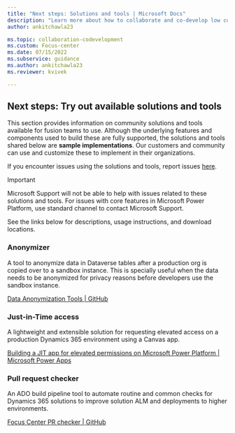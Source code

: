 ```yaml
---
title: "Next steps: Solutions and tools | Microsoft Docs"
description: "Learn more about how to collaborate and co-develop low code apps in Power Apps."
author: ankitchawla23

ms.topic: collaboration-codevelopment
ms.custom: Focus-center
ms.date: 07/15/2022
ms.subservice: guidance
ms.author: ankitchawla23
ms.reviewer: kvivek

---
```


## Next steps: Try out available solutions and tools

This section provides information on community solutions and tools available for fusion teams to use.  Although the underlying features and components used to build these are fully supported, the solutions and tools shared below are **sample implementations**. Our customers and community can use and customize these to implement in their organizations.

If you encounter issues using the solutions and tools, report issues [here](https://aka.ms/focus-center-issues). 

> [!IMPORTANT]
> Microsoft Support will not be able to help with issues related to these solutions and tools. For issues with core features in Microsoft Power Platform, use standard channel to contact Microsoft Support.

See the links below for descriptions, usage instructions, and download locations.

### Anonymizer

A tool to anonymize data in Dataverse tables after a production org is copied over to a sandbox instance. This is specially useful when the data needs to be anonymized for privacy reasons before developers use the sandbox instance.

[Data Anonymization Tools | GitHub](https://github.com/microsoft/Microsoft-Focus-Center/tree/main/Tools/Anonymization)

### Just-in-Time access

A lightweight and extensible solution for requesting elevated access on a production Dynamics 365 environment using a Canvas app.

[Building a JIT app for elevated permissions on Microsoft Power Platform | Microsoft Power Apps](https://powerapps.microsoft.com/en-us/blog/building-a-jit-app-for-elevated-permissions-on-microsoft-power-platform)

### Pull request checker

An ADO build pipeline tool to automate routine and common checks for Dynamics 365 solutions to improve solution ALM and deployments to higher environments.

[Focus Center PR checker | GitHub](https://github.com/microsoft/Microsoft-Focus-Center/tree/main/Tools/FocusCenterPRChecker)
